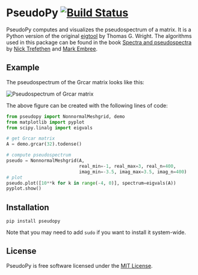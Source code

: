# PseudoPy [![Build Status](https://travis-ci.org/andrenarchy/pseudopy.png?branch=master)](https://travis-ci.org/andrenarchy/pseudopy)

PseudoPy computes and visualizes the pseudospectrum of a matrix. It is a Python version of the original [eigtool](http://www.cs.ox.ac.uk/pseudospectra/eigtool/) by Thomas G. Wright. The algorithms used in this package can be found in the book [Spectra and pseudospectra](http://press.princeton.edu/titles/8113.html) by [Nick Trefethen](http://www.maths.ox.ac.uk/people/profiles/nick.trefethen) and [Mark Embree](http://www.caam.rice.edu/~embree/).

## Example
The pseudospectrum of the Grcar matrix looks like this:

![Pseudospectrum of Grcar matrix](grcar.png)

The above figure can be created with the following lines of code:
```python
from pseudopy import NonnormalMeshgrid, demo
from matplotlib import pyplot
from scipy.linalg import eigvals

# get Grcar matrix
A = demo.grcar(32).todense()

# compute pseudospectrum
pseudo = NonnormalMeshgrid(A,
                           real_min=-1, real_max=3, real_n=400,
                           imag_min=-3.5, imag_max=3.5, imag_n=400)
# plot
pseudo.plot([10**k for k in range(-4, 0)], spectrum=eigvals(A))
pyplot.show()
```

## Installation
```pip install pseudopy```

Note that you may need to add `sudo` if you want to install it system-wide.

## License
PseudoPy is free software licensed under the [MIT License](http://opensource.org/licenses/mit-license.php).
